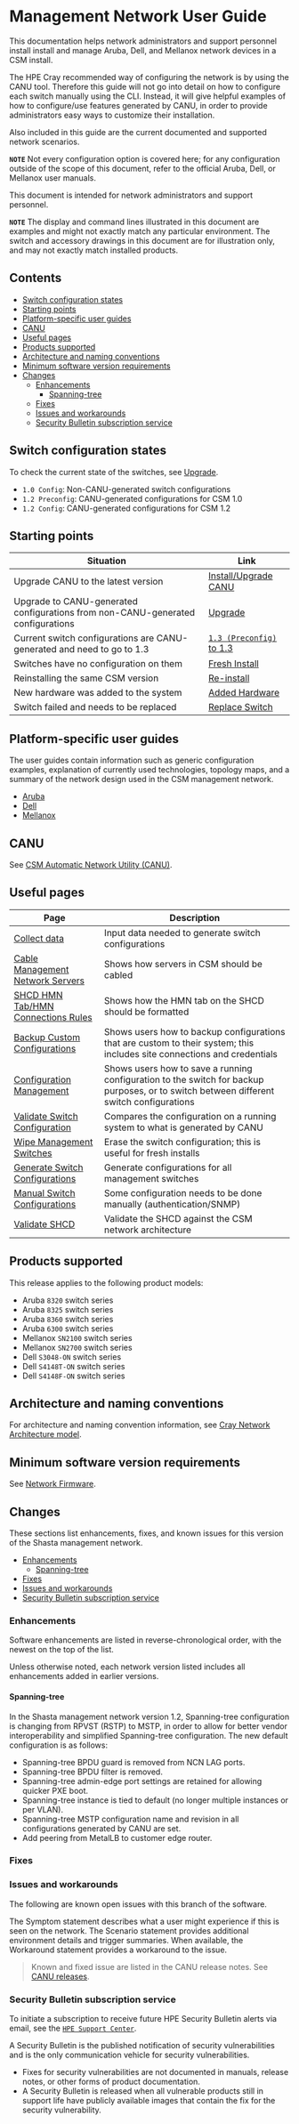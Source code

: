 # Management Network User Guide

This documentation helps network administrators and support personnel install install and manage Aruba, Dell, and Mellanox network devices in a CSM install.

The HPE Cray recommended way of configuring the network is by using the CANU tool. Therefore this guide will not go into detail on how to configure each
switch manually using the CLI. Instead, it will give helpful examples of how to configure/use features generated by CANU, in order to provide administrators
easy ways to customize their installation.

Also included in this guide are the current documented and supported network scenarios.

**`NOTE`** Not every configuration option is covered here; for any configuration outside of the scope of this document, refer to the official
Aruba, Dell, or Mellanox user manuals.

This document is intended for network administrators and support personnel.

**`NOTE`** The display and command lines illustrated in this document are examples and might not exactly match any particular environment. The switch and
accessory drawings in this document are for illustration only, and may not exactly match installed products.

## Contents

- [Switch configuration states](#switch-configuration-states)
- [Starting points](#starting-points)
- [Platform-specific user guides](#platform-specific-user-guides)
- [CANU](#canu)
- [Useful pages](#useful-pages)
- [Products supported](#products-supported)
- [Architecture and naming conventions](#architecture-and-naming-conventions)
- [Minimum software version requirements](#minimum-software-version-requirements)
- [Changes](#changes)
  - [Enhancements](#enhancements)
    - [Spanning-tree](#spanning-tree)
  - [Fixes](#fixes)
  - [Issues and workarounds](#issues-and-workarounds)
  - [Security Bulletin subscription service](#security-bulletin-subscription-service)

## Switch configuration states

To check the current state of the switches, see [Upgrade](upgrade.md).

- `1.0 Config`: Non-CANU-generated switch configurations
- `1.2 Preconfig`: CANU-generated configurations for CSM 1.0
- `1.2 Config`: CANU-generated configurations for CSM 1.2

## Starting points

| Situation                                                                       | Link                                              |
| ------------------------------------------------------------------------------- | ------------------------------------------------- |
| Upgrade CANU to the latest version                                              | [Install/Upgrade CANU](canu_install_update.md)    |
| Upgrade to CANU-generated configurations from non-CANU-generated configurations | [Upgrade](upgrade.md)                             |
| Current switch configurations are CANU-generated and need to go to 1.3          | [`1.3 (Preconfig)` to 1.3](1.2_to_1.3_upgrade.md) |
| Switches have no configuration on them                                          | [Fresh Install](fresh_install.md)                 |
| Reinstalling the same CSM version                                               | [Re-install](reinstall.md)                        |
| New hardware was added to the system                                            | [Added Hardware](added_hardware.md)               |
| Switch failed and needs to be replaced                                          | [Replace Switch](replace_switch.md)               |

## Platform-specific user guides

The user guides contain information such as generic configuration examples, explanation of currently used technologies, topology maps, and a
summary of the network design used in the CSM management network.

- [Aruba](aruba/README.md)
- [Dell](dell/README.md)
- [Mellanox](mellanox/README.md)

## CANU

See [CSM Automatic Network Utility (CANU)](canu/README.md).

## Useful pages

| Page                                                                                 | Description                                                                 |
| ------------------------------------------------------------------------------------ | --------------------------------------------------------------------------- |
| [Collect data](collect_data.md)                                                      | Input data needed to generate switch configurations                         |
| [Cable Management Network Servers](cable_management_network_servers.md)              | Shows how servers in CSM should be cabled                                   |
| [SHCD HMN Tab/HMN Connections Rules](../../../install/shcd_hmn_connections_rules.md) | Shows how the HMN tab on the SHCD should be formatted                       |
| [Backup Custom Configurations](backup_custom_configurations.md)                      | Shows users how to backup configurations that are custom to their system; this includes site connections and credentials |
| [Configuration Management](config_management.md)                                     | Shows users how to save a running configuration to the switch for backup purposes, or to switch between different switch configurations |
| [Validate Switch Configuration](validate_switch_configs.md)                          | Compares the configuration on a running system to what is generated by CANU |
| [Wipe Management Switches](wipe_mgmt_switches.md)                                    | Erase the switch configuration; this is useful for fresh installs           |
| [Generate Switch Configurations](generate_switch_configs.md)                         | Generate configurations for all management switches                         |
| [Manual Switch Configurations](manual_switch_config.md)                              | Some configuration needs to be done manually (authentication/SNMP)          |
| [Validate SHCD](validate_shcd.md)                                                    | Validate the SHCD against the CSM network architecture                      |

## Products supported

This release applies to the following product models:

- Aruba `8320` switch series
- Aruba `8325` switch series
- Aruba `8360` switch series
- Aruba `6300` switch series
- Mellanox `SN2100` switch series
- Mellanox `SN2700` switch series
- Dell `S3048-ON` switch series
- Dell `S4148T-ON` switch series
- Dell `S4148F-ON` switch series

## Architecture and naming conventions

For architecture and naming convention information, see
[Cray Network Architecture model](https://github.com/Cray-HPE/canu/blob/main/network_modeling/models/cray-network-architecture.yaml).

## Minimum software version requirements

See [Network Firmware](firmware/update_management_network_firmware.md).

## Changes

These sections list enhancements, fixes, and known issues for this version of the Shasta management network.

- [Enhancements](#enhancements)
  - [Spanning-tree](#spanning-tree)
- [Fixes](#fixes)
- [Issues and workarounds](#issues-and-workarounds)
- [Security Bulletin subscription service](#security-bulletin-subscription-service)

### Enhancements

Software enhancements are listed in reverse-chronological order, with the newest on the top of the list.

Unless otherwise noted, each network version listed includes all enhancements added in earlier versions.

#### Spanning-tree

In the Shasta management network version 1.2, Spanning-tree configuration is changing from RPVST (RSTP) to
MSTP, in order to allow for better vendor interoperability and simplified Spanning-tree configuration. The
new default configuration is as follows:

- Spanning-tree BPDU guard is removed from NCN LAG ports.
- Spanning-tree BPDU filter is removed.
- Spanning-tree admin-edge port settings are retained for allowing quicker PXE boot.
- Spanning-tree instance is tied to default (no longer multiple instances or per VLAN).
- Spanning-tree MSTP configuration name and revision in all configurations generated by CANU are set.
- Add peering from MetalLB to customer edge router.

### Fixes

### Issues and workarounds

The following are known open issues with this branch of the software.

The Symptom statement describes what a user might experience if this is seen on the network. The Scenario statement provides additional environment details and trigger summaries.
When available, the Workaround statement provides a workaround to the issue.

> Known and fixed issue are listed in the CANU release notes.
See [CANU releases](https://github.com/Cray-HPE/canu/releases).

### Security Bulletin subscription service

To initiate a subscription to receive future HPE Security Bulletin alerts via email,
see the [`HPE Support Center`](https://support.hpe.com/connect/s/?language=en_US).

A Security Bulletin is the published notification of security vulnerabilities and is the only
communication vehicle for security vulnerabilities.

- Fixes for security vulnerabilities are not documented in manuals, release notes, or other forms of product documentation.
- A Security Bulletin is released when all vulnerable products still in support life have publicly available
  images that contain the fix for the security vulnerability.
